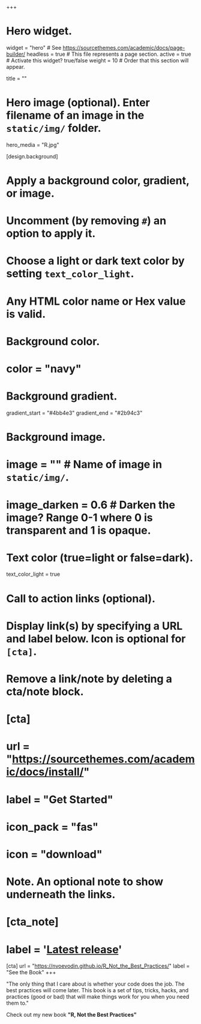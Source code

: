 +++
# Hero widget.
widget = "hero"  # See https://sourcethemes.com/academic/docs/page-builder/
headless = true  # This file represents a page section.
active = true  # Activate this widget? true/false
weight = 10  # Order that this section will appear.

title = ""

# Hero image (optional). Enter filename of an image in the `static/img/` folder.
hero_media = "R.jpg"

[design.background]
  # Apply a background color, gradient, or image.
  #   Uncomment (by removing `#`) an option to apply it.
  #   Choose a light or dark text color by setting `text_color_light`.
  #   Any HTML color name or Hex value is valid.  

  # Background color.
  # color = "navy"
  
  # Background gradient.
  gradient_start = "#4bb4e3"
  gradient_end = "#2b94c3"
  
  # Background image.
  # image = ""  # Name of image in `static/img/`.
  # image_darken = 0.6  # Darken the image? Range 0-1 where 0 is transparent and 1 is opaque.

  # Text color (true=light or false=dark).
  text_color_light = true

# Call to action links (optional).
#   Display link(s) by specifying a URL and label below. Icon is optional for `[cta]`.
#   Remove a link/note by deleting a cta/note block.
# [cta]
#   url = "https://sourcethemes.com/academic/docs/install/"
#   label = "Get Started"
#   icon_pack = "fas"
#   icon = "download"
  

# Note. An optional note to show underneath the links.
# [cta_note]
#   label = '<a class="js-github-release" href="https://sourcethemes.com/academic/updates" data-repo="gcushen/hugo-academic">Latest release<!-- V --></a>'

[cta]
  url = "https://nvoevodin.github.io/R_Not_the_Best_Practices/"
  label = "See the Book"
+++ 

"The only thing that I care about is whether your code does the job. The best practices will come later. This book is a set of tips, tricks, hacks, and practices (good or bad) that will make things work for you when you need them to."

Check out my new book **"R, Not the Best Practices"**


